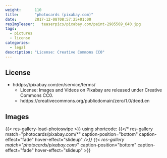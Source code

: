 ```yaml
---
weight:      110
title:       "photocards (pixabay.com)"
date:        2017-12-08T08:57:25+01:00
resImgTeaser:   teaserpics/pixabay.com/paint-2985569_640.jpg
tags:
  - pictures
  - license
categories:
  - legal
description: "License: Creative Commons CC0"
---
```



## License
* hddps://pixabay.com/en/service/terms/
  * License: Images and Videos on Pixabay are released under Creative Commons CC0.
  * hddps://creativecommons.org/publicdomain/zero/1.0/deed.en

## Images
{{< res-gallery-load-photoswipe >}}
using shortcode: {{</* res-gallery match="photocards/pixabay.com/*" caption-position="bottom" caption-effect="fade" hover-effect="slideup" */>}} 
{{< res-gallery match="photocards/pixabay.com/*" caption-position="bottom" caption-effect="fade" hover-effect="slideup" >}} 
